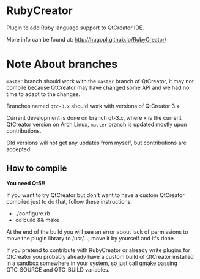 # RubyCreator

Plugin to add Ruby language support to QtCreator IDE.

More info can be found at: http://hugopl.github.io/RubyCreator/

# Note About branches

`master` branch should work with the `master` branch of QtCreator, it may not compile because QtCreator may have changed some API and we had no time to adapt to the changes.

Branches named `qtc-3.x` should work with versions of QtCreator 3.x.

Current development is done on branch qt-3.x, where x is the current QtCreator version on Arch Linux, `master` branch is updated mostly upon contributions.

Old versions will not get any updates from myself, but contributions are accepted.

## How to compile

**You need Qt5!!**

If you want to try QtCreator but don't want to have a custom QtCreator compiled just to do that, follow these instructions:

* ./configure.rb
* cd build && make

At the end of the build you will see an error about lack of permissions to move the plugin library to /usr/..., move it by yourself and it's done.

If you pretend to contribute with RubyCreator or already write plugins for QtCreator you probably already have a custom build of QtCreator installed in
a sandbox somewhere in your system, so just call qmake passing QTC_SOURCE and QTC_BUILD variables.
